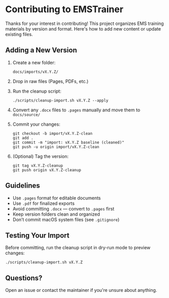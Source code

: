 # Contributing to EMSTrainer

Thanks for your interest in contributing! This project organizes EMS training materials by version and format. Here's how to add new content or update existing files.

## Adding a New Version

1. Create a new folder:

       docs/imports/vX.Y.Z/

2. Drop in raw files (Pages, PDFs, etc.)

3. Run the cleanup script:

       ./scripts/cleanup-import.sh vX.Y.Z --apply

4. Convert any `.docx` files to `.pages` manually and move them to `docs/source/`

5. Commit your changes:

       git checkout -b import/vX.Y.Z-clean
       git add .
       git commit -m "import: vX.Y.Z baseline (cleaned)"
       git push -u origin import/vX.Y.Z-clean

6. (Optional) Tag the version:

       git tag vX.Y.Z-cleanup
       git push origin vX.Y.Z-cleanup

## Guidelines

- Use `.pages` format for editable documents
- Use `.pdf` for finalized exports
- Avoid committing `.docx` — convert to `.pages` first
- Keep version folders clean and organized
- Don’t commit macOS system files (see `.gitignore`)

## Testing Your Import

Before committing, run the cleanup script in dry-run mode to preview changes:

    ./scripts/cleanup-import.sh vX.Y.Z

## Questions?

Open an issue or contact the maintainer if you're unsure about anything.
